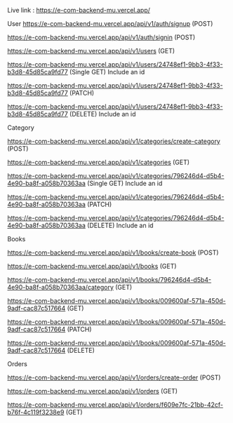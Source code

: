 Live link :
https://e-com-backend-mu.vercel.app/ </br>

User
https://e-com-backend-mu.vercel.app/api/v1/auth/signup (POST) </br>

https://e-com-backend-mu.vercel.app/api/v1/auth/signin (POST) </br>

https://e-com-backend-mu.vercel.app/api/v1/users (GET) </br>

https://e-com-backend-mu.vercel.app/api/v1/users/24748ef1-9bb3-4f33-b3d8-45d85ca9fd77 (Single GET) Include an id  </br>

https://e-com-backend-mu.vercel.app/api/v1/users/24748ef1-9bb3-4f33-b3d8-45d85ca9fd77 (PATCH) </br>

https://e-com-backend-mu.vercel.app/api/v1/users/24748ef1-9bb3-4f33-b3d8-45d85ca9fd77 (DELETE) Include an id  </br>


Category

https://e-com-backend-mu.vercel.app/api/v1/categories/create-category (POST) </br>

https://e-com-backend-mu.vercel.app/api/v1/categories (GET) </br>

https://e-com-backend-mu.vercel.app/api/v1/categories/796246d4-d5b4-4e90-ba8f-a058b70363aa (Single GET) Include an id  </br>

https://e-com-backend-mu.vercel.app/api/v1/categories/796246d4-d5b4-4e90-ba8f-a058b70363aa (PATCH) </br>

https://e-com-backend-mu.vercel.app/api/v1/categories/796246d4-d5b4-4e90-ba8f-a058b70363aa (DELETE) Include an id  </br>

Books

https://e-com-backend-mu.vercel.app/api/v1/books/create-book (POST) </br>

https://e-com-backend-mu.vercel.app/api/v1/books (GET) </br>

https://e-com-backend-mu.vercel.app/api/v1/books/796246d4-d5b4-4e90-ba8f-a058b70363aa/category (GET) </br>

https://e-com-backend-mu.vercel.app/api/v1/books/009600af-571a-450d-9adf-cac87c517664 (GET) </br>

https://e-com-backend-mu.vercel.app/api/v1/books/009600af-571a-450d-9adf-cac87c517664 (PATCH) </br>

https://e-com-backend-mu.vercel.app/api/v1/books/009600af-571a-450d-9adf-cac87c517664 (DELETE) </br>

Orders

https://e-com-backend-mu.vercel.app/api/v1/orders/create-order (POST) </br>

https://e-com-backend-mu.vercel.app/api/v1/orders (GET) </br>

https://e-com-backend-mu.vercel.app/api/v1/orders/f609e7fc-21bb-42cf-b76f-4c119f3238e9 (GET) </br>
